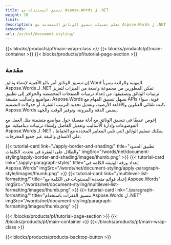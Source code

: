 ```yaml
---
title: تنسيق المستندات مع Aspose.Words ل .NET
weight: 10
limit:
description: تعلم تقنيات تنسيق الوثائق المتقدمة مع Aspose.Words ل .NET. استكشف ترتيبات الصفحات وأساليبها ومواضيعها وتلقيحة تنسيقها بسهولة.
keywords:
url: /ar/net/document-styling/
---
```

{{< blocks/products/pf/main-wrap-class >}}
{{< blocks/products/pf/main-container >}}
{{< blocks/products/pf/tutorial-page-section >}}

## مقدمة
 
إن تنسيق الوثائق أمر بالغ الأهمية لإنشاء وثائق Word المهنية والرائعة بصرياً. Aspose.Words لـ .NET تمكن المطورين من مجموعة واسعة من الميزات لتعزيز ترتيبات الوثائق وتصفيقها. من إعداد ترتيبات الصفحات المخصصة والحوافز إلى تطبيق مواضيع وأساليب متسقة، Aspose.Words يسهل تنسيق المهام مع APIs قوية. سواء كنت تلقائي العناوين والأقاعد الأرضية، وتعديل تحديد الترتيب الفقرة، أو جدولات التصميم، Aspose.Words يضمن الدقة والمرونة، وتوفير الوقت والجهد.  

إغوص عميقًا في تنسيق الوثائق مع أدلة مفصلة حول مواضيع متضمنة مثل العمل مع الموضوعات وإدارة الأساليب وتعديل الفاصل وإنشاء ترتيبات ديناميكية. مع Aspose.Words لـ .NET ، يمكنك تسليم الوثائق التي تلبي المعايير المحددة مع الحفاظ على الاتساق والنيقة عبر جميع المخرجات.

{{< tutorial-card link="./apply-border-and-shading/" title="تطبيق الحدود والظلال على الفقرة في تحدث. الكلمات" imgSrc="/words/net/document-styling/apply-border-and-shading/images/thumb.png" >}}
{{< tutorial-card link="./apply-paragraph-style/" title="إعداد ورقة الوثيقة الكلمة في Aspose.Words" imgSrc="/words/net/document-styling/apply-paragraph-style/images/thumb.png" >}}
{{< tutorial-card link="./multilevel-list-formatting/" title="إعداد قوائم متعددة المستويات في الكلمة مع Aspose.Words" imgSrc="/words/net/document-styling/multilevel-list-formatting/images/thumb.png" >}}
{{< tutorial-card link="./paragraph-formatting/" title="تنسيق الفقرات باستخدام Aspose.Words ل .NET" imgSrc="/words/net/document-styling/paragraph-formatting/images/thumb.png" >}}

{{< /blocks/products/pf/tutorial-page-section >}}
{{< /blocks/products/pf/main-container >}}
{{< /blocks/products/pf/main-wrap-class >}}

{{< blocks/products/products-backtop-button >}}
